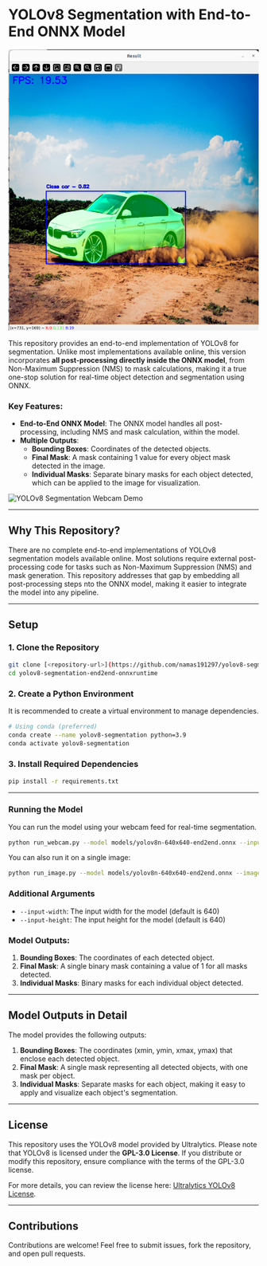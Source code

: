# YOLOv8 Segmentation with End-to-End ONNX Model

![YOLOv8 Segmentation Example](assets/git_image.png)

This repository provides an end-to-end implementation of YOLOv8 for segmentation. Unlike most implementations available online, this version incorporates **all post-processing directly inside the ONNX model**, from Non-Maximum Suppression (NMS) to mask calculations, making it a true one-stop solution for real-time object detection and segmentation using ONNX. 

### Key Features:
- **End-to-End ONNX Model**: The ONNX model handles all post-processing, including NMS and mask calculation, within the model.
- **Multiple Outputs**:
  - **Bounding Boxes**: Coordinates of the detected objects.
  - **Final Mask**: A mask containing 1 value for every object mask detected in the image.
  - **Individual Masks**: Separate binary masks for each object detected, which can be applied to the image for visualization.

![YOLOv8 Segmentation Webcam Demo](assets/git_webcam.gif)

---

## Why This Repository?

There are no complete end-to-end implementations of YOLOv8 segmentation models available online. Most solutions require external post-processing code for tasks such as Non-Maximum Suppression (NMS) and mask generation. This repository addresses that gap by embedding all post-processing steps nto the ONNX model, making it easier to integrate the model into any pipeline.

---

## Setup

### 1. Clone the Repository

```bash
git clone [<repository-url>](https://github.com/namas191297/yolov8-segmentation-end2end-onnxruntime.git)
cd yolov8-segmentation-end2end-onnxruntime
```

### 2. Create a Python Environment

It is recommended to create a virtual environment to manage dependencies.

```bash
# Using conda (preferred)
conda create --name yolov8-segmentation python=3.9
conda activate yolov8-segmentation
```

### 3. Install Required Dependencies

```bash
pip install -r requirements.txt
```

---

### Running the Model

You can run the model using your webcam feed for real-time segmentation.

```bash
python run_webcam.py --model models/yolov8n-640x640-end2end.onnx --input-width 640 --input-height 640
```

You can also run it on a single image:

```bash 
python run_image.py --model models/yolov8n-640x640-end2end.onnx --image assets/pexels-car.jpg --input-width 640 --input-height 640
```

### Additional Arguments

- `--input-width`: The input width for the model (default is 640)
- `--input-height`: The input height for the model (default is 640)

### Model Outputs:
1. **Bounding Boxes**: The coordinates of each detected object.
2. **Final Mask**: A single binary mask containing a value of 1 for all masks detected.
3. **Individual Masks**: Binary masks for each individual object detected.


---

## Model Outputs in Detail

The model provides the following outputs:
1. **Bounding Boxes**: The coordinates (xmin, ymin, xmax, ymax) that enclose each detected object.
2. **Final Mask**: A single mask representing all detected objects, with one mask per object.
3. **Individual Masks**: Separate masks for each object, making it easy to apply and visualize each object's segmentation.

--- 

## License

This repository uses the YOLOv8 model provided by Ultralytics. Please note that YOLOv8 is licensed under the **GPL-3.0 License**. If you distribute or modify this repository, ensure compliance with the terms of the GPL-3.0 license.

For more details, you can review the license here: [Ultralytics YOLOv8 License](https://github.com/ultralytics/yolov8/blob/main/LICENSE).

---

## Contributions

Contributions are welcome! Feel free to submit issues, fork the repository, and open pull requests.
